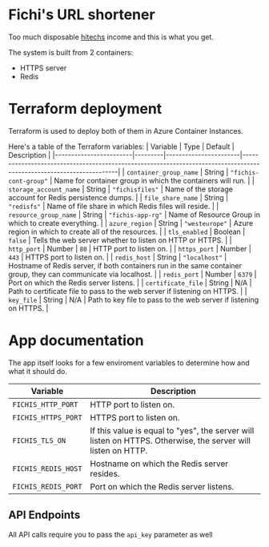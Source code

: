 # Fichi's URL shortener

Too much disposable [hitechs](https://www.webos-hightechs.co.il) income and this is what you get.


The system is built from 2 containers:
* HTTPS server
* Redis


# Terraform deployment
Terraform is used to deploy both of them in Azure Container Instances.

Here's a table of the Terraform variables:
| Variable               | Type    | Default               | Description                                                                                                         |
|------------------------|---------|-----------------------|---------------------------------------------------------------------------------------------------------------------|
| `container_group_name` | String  | `"fichis-cont-group"` | Name for container group in which the containers will run.                                                          |
| `storage_account_name` | String  | `"fichisfiles"`       | Name of the storage account for Redis persistence dumps.                                                            |
| `file_share_name`      | String  | `"redisfs"`           | Name of file share in which Redis files will reside.                                                                |
| `resource_group_name`  | String  | `"fichis-app-rg"`     | Name of Resource Group in which to create everything.                                                               |
| `azure_region`         | String  | `"westeurope"`        | Azure region in which to create all of the resources.                                                               |
| `tls_enabled`          | Boolean | `false`               | Tells the web server whether to listen on HTTP or HTTPS.                                                            |
| `http_port`            | Number  | `80`                  | HTTP port to listen on.                                                                                             |
| `https_port`           | Number  | `443`                 | HTTPS port to listen on.                                                                                            |
| `redis_host`           | String  | `"localhost"`         | Hostname of Redis server, if both containers run in the same container group,   they can communicate via localhost. |
| `redis_port`           | Number  | `6379`                | Port on which the Redis server listens.                                                                             |
| `certificate_file`     | String  | N/A                   | Path to certificate file to pass to the web server if listening on HTTPS.                                           |
| `key_file`             | String  | N/A                   | Path to key file to pass to the web server if listening on HTTPS.                                                   |



# App documentation

The app itself looks for a few enviroment variables to determine how and what it should do.

| Variable          | Description                                                                                                    |
|-------------------|----------------------------------------------------------------------------------------------------------------|
| `FICHIS_HTTP_PORT`  | HTTP port to listen on.                                                                                        |
| `FICHIS_HTTPS_PORT` | HTTPS port to listen on.                                                                                       |
| `FICHIS_TLS_ON`     | If this value is equal to "yes",   the server will listen on HTTPS. Otherwise, the server will listen on HTTP. |
| `FICHIS_REDIS_HOST` | Hostname on which the Redis server resides.                                                                    |
| `FICHIS_REDIS_PORT` | Port on which the Redis server listens.                                                                        |

## API Endpoints

All API calls require you to pass the `api_key` parameter as well



